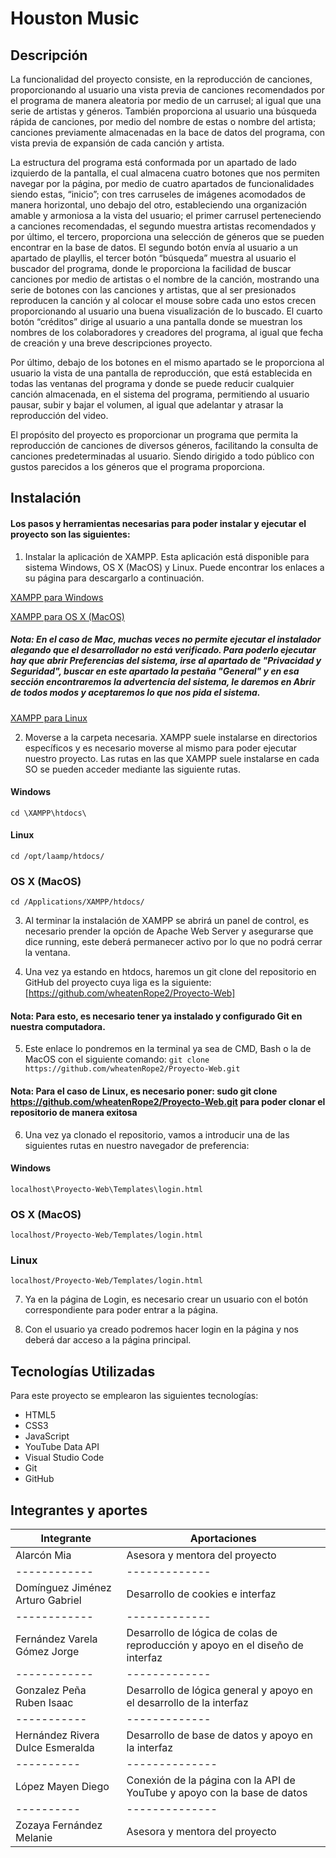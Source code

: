 # Houston Music

## Descripción

La funcionalidad del proyecto consiste, en la reproducción de canciones, proporcionando al usuario una vista previa de canciones recomendados por el programa de manera aleatoria por medio de un carrusel; al igual que una serie de artistas y géneros. También proporciona al usuario una búsqueda rápida de canciones, por medio del nombre de estas o nombre del artista; canciones previamente almacenadas en la bace de datos del programa, con vista previa de expansión de cada canción y artista. 

La estructura del programa está conformada por un apartado de lado izquierdo de la pantalla, el cual almacena cuatro botones que nos permiten navegar por la página, por medio de cuatro apartados de funcionalidades siendo estas, “inicio”; con tres carruseles de imágenes acomodados de manera horizontal, uno debajo del otro, estableciendo una organización amable y armoniosa a la vista del usuario; el primer carrusel perteneciendo a canciones recomendadas, el segundo muestra artistas recomendados y por último, el tercero, proporciona una selección de géneros que se pueden encontrar en la base de datos. El segundo botón envía al usuario a un apartado de playllis, el tercer botón “búsqueda” muestra al usuario el buscador del programa, donde le proporciona la facilidad de buscar canciones por medio de artistas o el nombre de la canción, mostrando una serie de botones con las canciones y artistas, que al ser presionados reproducen la canción y al colocar el mouse sobre cada uno estos crecen proporcionando al usuario una buena visualización de lo buscado. El cuarto botón “créditos” dirige al usuario a una pantalla donde se muestran los nombres de los colaboradores y creadores del programa, al igual que fecha de creación y una breve descripciones proyecto. 

Por último, debajo de los botones en el mismo apartado se le proporciona al usuario la vista de una pantalla de reproducción, que está establecida en todas las ventanas del programa y donde se puede reducir cualquier canción almacenada, en el sistema del programa, permitiendo al usuario pausar, subir y bajar el volumen, al igual que adelantar y atrasar la reproducción del video. 

El propósito del proyecto es proporcionar un programa que permita la reproducción de canciones de diversos géneros, facilitando la consulta de canciones predeterminadas al usuario. Siendo dirigido a todo público con gustos parecidos a los géneros que el programa proporciona.

## Instalación

#### Los pasos y herramientas necesarias para poder instalar y ejecutar el proyecto son las siguientes:

1. Instalar la aplicación de XAMPP. Esta aplicación está disponible para sistema Windows, OS X (MacOS) y Linux. Puede encontrar los enlaces a su página para descargarlo a continuación.

[XAMPP para Windows](https://sourceforge.net/projects/xampp/files/XAMPP%20Windows/8.2.12/xampp-windows-x64-8.2.12-0-VS16-installer.exe)

[XAMPP para OS X (MacOS)](https://sourceforge.net/projects/xampp/files/XAMPP%20Mac%20OS%20X/8.2.4/xampp-osx-8.2.4-0-installer.dmg)

##### Nota: En el caso de Mac, muchas veces no permite ejecutar el instalador alegando que el desarrollador no está verificado. Para poderlo ejecutar hay que abrir Preferencias del sistema, irse al apartado de "Privacidad y Seguridad", buscar en este apartado la pestaña "General" y en esa sección encontraremos la advertencia del sistema, le daremos en Abrir de todos modos y aceptaremos lo que nos pida el sistema.

[XAMPP para Linux](https://sourceforge.net/projects/xampp/files/XAMPP%20Linux/8.2.12/xampp-linux-x64-8.2.12-0-installer.run)

2. Moverse a la carpeta necesaria. XAMPP suele instalarse en directorios específicos y es necesario moverse al mismo para poder ejecutar nuestro proyecto. Las rutas en las que XAMPP suele instalarse en cada SO se pueden acceder mediante las siguiente rutas.

#### Windows
`cd \XAMPP\htdocs\`

#### Linux
`cd /opt/laamp/htdocs/`

### OS X (MacOS)
`cd /Applications/XAMPP/htdocs/`

3. Al terminar la instalación de XAMPP se abrirá un panel de control, es necesario prender la opción de Apache Web Server y asegurarse que dice running, este deberá permanecer activo por lo que no podrá cerrar la ventana.

4. Una vez ya estando en htdocs, haremos un git clone del repositorio en GitHub del proyecto cuya liga es la siguiente: [https://github.com/wheatenRope2/Proyecto-Web]

#### Nota: Para esto, es necesario tener ya instalado y configurado Git en nuestra computadora.

5. Este enlace lo pondremos en la terminal ya sea de CMD, Bash o la de MacOS con el siguiente comando: `git clone https://github.com/wheatenRope2/Proyecto-Web.git`

#### Nota: Para el caso de Linux, es necesario poner: sudo git clone https://github.com/wheatenRope2/Proyecto-Web.git para poder clonar el repositorio de manera exitosa

6. Una vez ya clonado el repositorio, vamos a introducir una de las siguientes rutas en nuestro navegador de preferencia:

#### Windows
`localhost\Proyecto-Web\Templates\login.html`

### OS X (MacOS)
`localhost/Proyecto-Web/Templates/login.html`

### Linux
`localhost/Proyecto-Web/Templates/login.html`

7. Ya en la página de Login, es necesario crear un usuario con el botón correspondiente para poder entrar a la página.

8. Con el usuario ya creado podremos hacer login en la página y nos deberá dar acceso a la página principal.

## Tecnologías Utilizadas
Para este proyecto se emplearon las siguientes tecnologías:

* HTML5
* CSS3
* JavaScript
* YouTube Data API
* Visual Studio Code
* Git
* GitHub

## Integrantes y aportes
| Integrante | Aportaciones |
|------------|-------------|
|Alarcón Mia |Asesora y mentora del proyecto|
|------------|-------------|
|Domínguez Jiménez Arturo Gabriel|Desarrollo de  cookies e interfaz|
|------------|-------------|
|Fernández Varela Gómez Jorge|Desarrollo de lógica de colas de reproducción y apoyo en el diseño de interfaz|
|------------|-------------|
|Gonzalez Peña Ruben Isaac|Desarrollo de lógica general y apoyo en el desarrollo de la interfaz|
|-----------|-------------|
|Hernández Rivera Dulce Esmeralda|Desarrollo de base de datos y apoyo en la interfaz|
|----------|--------------|
|López Mayen Diego|Conexión de la página con la API de YouTube y apoyo con la base de datos|
|----------|--------------|
|Zozaya Fernández Melanie| Asesora y mentora del proyecto|